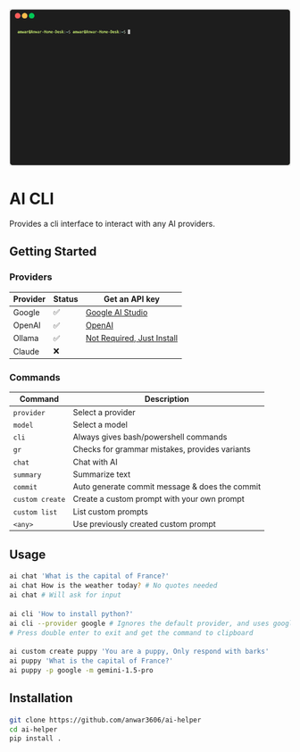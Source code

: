 ![alt text](https://github.com/anwar3606/ai-helper/blob/master/images/demo.gif)

# AI CLI

Provides a cli interface to interact with any AI providers.

## Getting Started

### Providers

| Provider | Status | Get an API key                                             |
|----------|--------|------------------------------------------------------------|
| Google   | ✅      | [Google AI Studio](https://aistudio.google.com/app/apikey) |
| OpenAI   | ✅      | [OpenAI](https://platform.openai.com/api-keys)             |
| Ollama   | ✅      | [Not Required, Just Install](https://ollama.com/download)  |
| Claude   | ❌      |                                                            |

### Commands

| Command         | Description                                    |
|-----------------|------------------------------------------------|
| `provider`      | Select a provider                              |
| `model`         | Select a model                                 |
| `cli`           | Always gives bash/powershell commands          |
| `gr`            | Checks for grammar mistakes, provides variants |
| `chat`          | Chat with AI                                   |
| `summary`       | Summarize text                                 |
| `commit`        | Auto generate commit message & does the commit |
| `custom create` | Create a custom prompt with your own prompt    |
| `custom list`   | List custom prompts                            |
| `<any>`         | Use previously created custom prompt           |

## Usage

```bash
ai chat 'What is the capital of France?'
ai chat How is the weather today? # No quotes needed
ai chat # Will ask for input

ai cli 'How to install python?'
ai cli --provider google # Ignores the default provider, and uses google
# Press double enter to exit and get the command to clipboard

ai custom create puppy 'You are a puppy, Only respond with barks'
ai puppy 'What is the capital of France?'
ai puppy -p google -m gemini-1.5-pro 
```

## Installation

```bash
git clone https://github.com/anwar3606/ai-helper
cd ai-helper
pip install .
```
